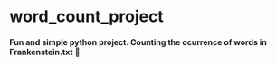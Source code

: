 # word_count_project

#### Fun and simple python project. Counting the ocurrence of words in Frankenstein.txt 🤖

